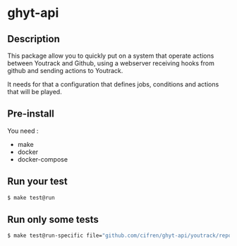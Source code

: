 # ghyt-api

## Description

This package allow you to quickly put on a system that operate actions between Youtrack and Github, using
a webserver receiving hooks from github and sending actions to Youtrack.

It needs for that a configuration that defines jobs, conditions and actions that will be played.

## Pre-install

You need :
- make
- docker
- docker-compose

## Run your test

```bash
$ make test@run
```

## Run only some tests

```bash
$ make test@run-specific file="github.com/cifren/ghyt-api/youtrack/repository"
```
